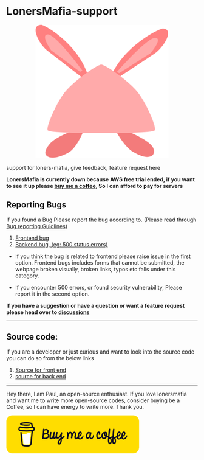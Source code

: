 # LonersMafia-support

<p align="center">
  <img src="https://github.com/PaulleDemon/LonersMafia-support/blob/main/brand-icons/svg/loner-bunny.svg" alt="Loners bunny" width=350px" height="350px"/>
</p>

support for loners-mafia, give feedback, feature request here

**LonersMafia is currently down because AWS free trial ended, if you want to see it up please [buy me a coffee](https://www.buymeacoffee.com/ArtPaul), So I can afford to pay for servers**

## Reporting Bugs

If you found a Bug Please report the bug according to. (Please read through [Bug reporting Guidlines](https://github.com/PaulleDemon/LonersMafia-support/blob/main/BugReporting.md))

1. [Frontend bug](https://github.com/PaulleDemon/LonersMafia-Frontend-Public/issues)
2. [Backend bug, (eg: 500 status errors)](https://github.com/PaulleDemon/LonersMafia-Backend-Public/issues)

* If you think the bug is related to frontend please raise issue in the first option. Frontend bugs includes forms that cannot be submitted, the webpage broken visually, broken links, typos etc falls under this category.

* If you encounter 500 errors, or found security vulnerability, Please report it in the second option.

**If you have a suggestion or have a question or want a feature request please head over to [discussions](https://github.com/PaulleDemon/LonersMafia-support/discussions)**

--------
## Source code:
If you are a developer or just curious and want to look into the source code you can do so from the below links

1. [Source for front end](https://github.com/PaulleDemon/LonersMafia-Frontend-Public)
2. [source for back end](https://github.com/PaulleDemon/LonersMafia-Backend-Public)

------
Hey there, I am Paul, an open-source enthusiast. If you love lonersmafia and want me to write more open-source codes, consider buying be a Coffee, so I can have energy to write more. Thank you.

[<img src="https://github.com/PaulleDemon/LonersMafia-support/blob/main/images/supportme/buy-me-coffee.png" height="100px" width="350px" alt="buy me a coffee">](https://www.buymeacoffee.com/ArtPaul)

